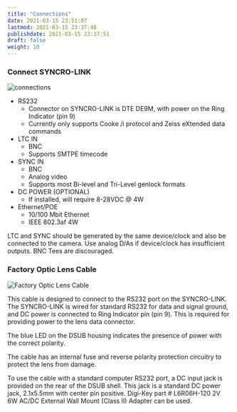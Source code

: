 ```yaml
---
title: "Connections"
date: 2021-03-15 23:51:07
lastmod: 2021-03-15 23:37:48
publishdate: 2021-03-15 23:37:51
draft: false
weight: 10
---
```


### Connect SYNCRO-LINK

![connections](/images/connections.png)

- RS232
    - Connector on SYNCRO-LINK is DTE DE9M, with power on the Ring Indicator (pin 9)
    - Currently only supports Cooke /i protocol and Zeiss eXtended data commands
- LTC IN
    - BNC
    - Supports SMTPE timecode
- SYNC IN
    - BNC
    - Analog video
    - Supports most Bi-level and Tri-Level genlock formats
- DC POWER (OPTIONAL)
    - If installed, will require 8-28VDC @ 4W
- Ethernet/POE
    - 10/100 Mbit Ethernet
    - IEEE 802.3af 4W

LTC and SYNC should be generated by the same device/clock and also be connected to the camera. Use analog D/As if device/clock has insufficient outputs. BNC Tees are discouraged.


### Factory Optic Lens Cable

![Factory Optic Lens Cable](/images/fac-cable.png)

This cable is designed to connect to the RS232 port on the SYNCRO-LINK. The SYNCRO-LINK is wired for standard RS232 for data and signal ground, and DC power is connected to Ring Indicator pin (pin 9). This is required for providing power to the lens data connector.

The blue LED on the DSUB housing indicates the presence of power with the correct polarity.

The cable has an internal fuse and reverse polarity protection circuitry to protect the lens from damage.

To use the cable with a standard computer RS232 port, a DC input jack is provided on the rear of the DSUB shell. This jack is a standard DC power jack, 2.1x5.5mm with center pin positive. Digi-Key part # L6R06H-120 2V 6W AC/DC External Wall Mount (Class II) Adapter can be used.